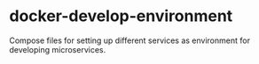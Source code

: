# docker-develop-environment
Compose files for setting up different services as environment for developing microservices.
